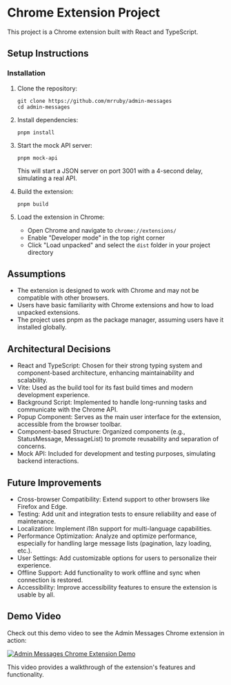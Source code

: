 # Chrome Extension Project

This project is a Chrome extension built with React and TypeScript.

## Setup Instructions

### Installation

1. Clone the repository:

   ```
   git clone https://github.com/mrruby/admin-messages
   cd admin-messages
   ```

2. Install dependencies:

   ```
   pnpm install
   ```

3. Start the mock API server:

   ```
   pnpm mock-api
   ```

   This will start a JSON server on port 3001 with a 4-second delay, simulating a real API.

4. Build the extension:

   ```
   pnpm build
   ```

5. Load the extension in Chrome:
   - Open Chrome and navigate to `chrome://extensions/`
   - Enable "Developer mode" in the top right corner
   - Click "Load unpacked" and select the `dist` folder in your project directory

## Assumptions

- The extension is designed to work with Chrome and may not be compatible with other browsers.
- Users have basic familiarity with Chrome extensions and how to load unpacked extensions.
- The project uses pnpm as the package manager, assuming users have it installed globally.

## Architectural Decisions

- React and TypeScript: Chosen for their strong typing system and component-based architecture, enhancing maintainability and scalability.
- Vite: Used as the build tool for its fast build times and modern development experience.
- Background Script: Implemented to handle long-running tasks and communicate with the Chrome API.
- Popup Component: Serves as the main user interface for the extension, accessible from the browser toolbar.
- Component-based Structure: Organized components (e.g., StatusMessage, MessageList) to promote reusability and separation of concerns.
- Mock API: Included for development and testing purposes, simulating backend interactions.

## Future Improvements

- Cross-browser Compatibility: Extend support to other browsers like Firefox and Edge.
- Testing: Add unit and integration tests to ensure reliability and ease of maintenance.
- Localization: Implement i18n support for multi-language capabilities.
- Performance Optimization: Analyze and optimize performance, especially for handling large message lists (pagination, lazy loading, etc.).
- User Settings: Add customizable options for users to personalize their experience.
- Offline Support: Add functionality to work offline and sync when connection is restored.
- Accessibility: Improve accessibility features to ensure the extension is usable by all.

## Demo Video

Check out this demo video to see the Admin Messages Chrome extension in action:

[![Admin Messages Chrome Extension Demo](https://cdn.loom.com/sessions/thumbnails/a3b544b81147492185d39c423cbade43-with-play.gif)](https://www.loom.com/share/a3b544b81147492185d39c423cbade43?sid=60588c47-085f-4ab2-ae79-4d0ded30420c)

This video provides a walkthrough of the extension's features and functionality.
